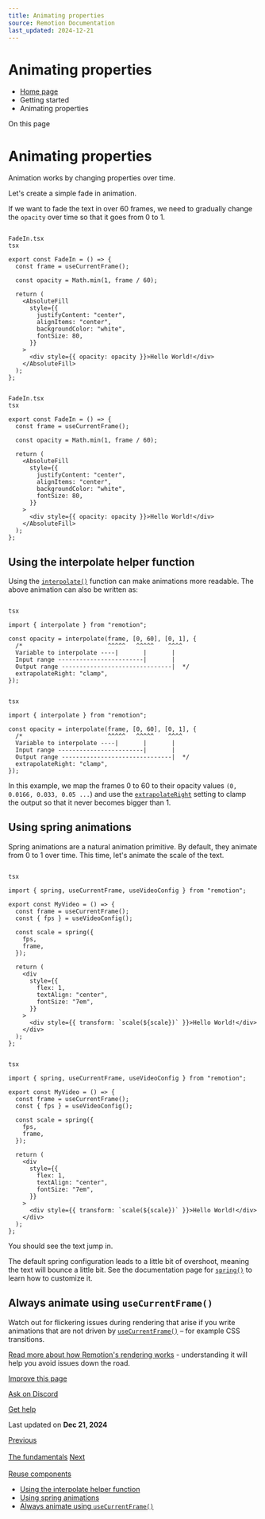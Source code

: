 ```yaml
---
title: Animating properties
source: Remotion Documentation
last_updated: 2024-12-21
---
```


# Animating properties

- [Home page](/)
- Getting started
- Animating properties

On this page

# Animating properties

Animation works by changing properties over time.

Let's create a simple fade in animation.

If we want to fade the text in over 60 frames, we need to gradually change the `opacity` over time so that it goes from 0 to 1.

```

FadeIn.tsx
tsx

export const FadeIn = () => {
  const frame = useCurrentFrame();

  const opacity = Math.min(1, frame / 60);

  return (
    <AbsoluteFill
      style={{
        justifyContent: "center",
        alignItems: "center",
        backgroundColor: "white",
        fontSize: 80,
      }}
    >
      <div style={{ opacity: opacity }}>Hello World!</div>
    </AbsoluteFill>
  );
};
```

```

FadeIn.tsx
tsx

export const FadeIn = () => {
  const frame = useCurrentFrame();

  const opacity = Math.min(1, frame / 60);

  return (
    <AbsoluteFill
      style={{
        justifyContent: "center",
        alignItems: "center",
        backgroundColor: "white",
        fontSize: 80,
      }}
    >
      <div style={{ opacity: opacity }}>Hello World!</div>
    </AbsoluteFill>
  );
};
```

## Using the interpolate helper function [​](\#using-the-interpolate-helper-function "Direct link to Using the interpolate helper function")

Using the [`interpolate()`](/docs/interpolate) function can make animations more readable. The above animation can also be written as:

```

tsx

import { interpolate } from "remotion";

const opacity = interpolate(frame, [0, 60], [0, 1], {
  /*                        ^^^^^   ^^^^^    ^^^^
  Variable to interpolate ----|       |       |
  Input range ------------------------|       |
  Output range -------------------------------|  */
  extrapolateRight: "clamp",
});
```

```

tsx

import { interpolate } from "remotion";

const opacity = interpolate(frame, [0, 60], [0, 1], {
  /*                        ^^^^^   ^^^^^    ^^^^
  Variable to interpolate ----|       |       |
  Input range ------------------------|       |
  Output range -------------------------------|  */
  extrapolateRight: "clamp",
});
```

In this example, we map the frames 0 to 60 to their opacity values `(0, 0.0166, 0.033, 0.05 ...`) and use the [`extrapolateRight`](/docs/interpolate#extrapolateright) setting to clamp the output so that it never becomes bigger than 1.

## Using spring animations [​](\#using-spring-animations "Direct link to Using spring animations")

Spring animations are a natural animation primitive. By default, they animate from 0 to 1 over time. This time, let's animate the scale of the text.

```

tsx

import { spring, useCurrentFrame, useVideoConfig } from "remotion";

export const MyVideo = () => {
  const frame = useCurrentFrame();
  const { fps } = useVideoConfig();

  const scale = spring({
    fps,
    frame,
  });

  return (
    <div
      style={{
        flex: 1,
        textAlign: "center",
        fontSize: "7em",
      }}
    >
      <div style={{ transform: `scale(${scale})` }}>Hello World!</div>
    </div>
  );
};
```

```

tsx

import { spring, useCurrentFrame, useVideoConfig } from "remotion";

export const MyVideo = () => {
  const frame = useCurrentFrame();
  const { fps } = useVideoConfig();

  const scale = spring({
    fps,
    frame,
  });

  return (
    <div
      style={{
        flex: 1,
        textAlign: "center",
        fontSize: "7em",
      }}
    >
      <div style={{ transform: `scale(${scale})` }}>Hello World!</div>
    </div>
  );
};
```

You should see the text jump in.

The default spring configuration leads to a little bit of overshoot, meaning the text will bounce a little bit. See the documentation page for [`spring()`](/docs/spring) to learn how to customize it.

## Always animate using `useCurrentFrame()` [​](\#always-animate-using-usecurrentframe "Direct link to always-animate-using-usecurrentframe")

Watch out for flickering issues during rendering that arise if you write animations that are not driven by [`useCurrentFrame()`](/docs/use-current-frame) – for example CSS transitions.

[Read more about how Remotion's rendering works](/docs/flickering) \- understanding it will help you avoid issues down the road.

[Improve this page](https://github.com/remotion-dev/remotion/edit/main/packages/docs/docs/animating-properties.mdx)

[Ask on Discord](https://remotion.dev/discord)

[Get help](/docs/get-help)

Last updated on **Dec 21, 2024**

[Previous\
\
The fundamentals](/docs/the-fundamentals) [Next\
\
Reuse components](/docs/reusability)

- [Using the interpolate helper function](#using-the-interpolate-helper-function)
- [Using spring animations](#using-spring-animations)
- [Always animate using `useCurrentFrame()`](#always-animate-using-usecurrentframe)
